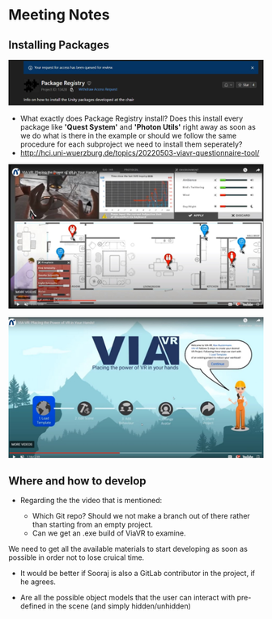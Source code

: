 # Meeting Notes

## Installing Packages

![alt text](img/pack_reg_request_access.jpg "Via_Vr")

- What exactly does Package Registry install? Does this install every package like **'Quest System'** and **'Photon Utils'** right away as soon as we do what is there in the example or should we follow the same procedure for each subproject we need to install them seperately?
- http://hci.uni-wuerzburg.de/topics/20220503-viavr-questionnaire-tool/

![alt text](img/via_vr.jpg "Via_Vr")

![alt text](img/via_vr_loading_scene.jpg "Via_Vr")

## Where and how to develop

- Regarding the the video that is mentioned:

  - Which Git repo? Should we not make a branch out of there rather than starting from an empty project.
  - Can we get an .exe build of ViaVR to examine.

We need to get all the available materials to start developing as soon as possible in order not to lose cruical time.

- It would be better if Sooraj is also a GitLab contributor in the project, if he agrees.

- Are all the possible object models that the user can interact with pre-defined in the scene (and simply hidden/unhidden)
